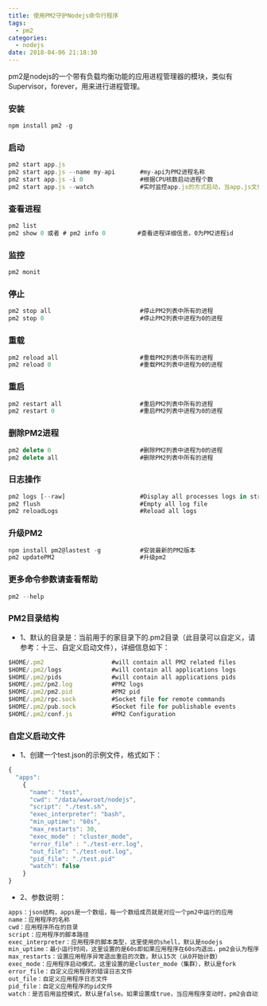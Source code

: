 ```yaml
---
title: 使用PM2守护Nodejs命令行程序
tags:
  - pm2
categories:
  - nodejs
date: 2018-04-06 21:18:30
---
```


pm2是nodejs的一个带有负载均衡功能的应用进程管理器的模块，类似有Supervisor，forever，用来进行进程管理。

### 安装
```js
npm install pm2 -g
```
### 启动
```js
pm2 start app.js
pm2 start app.js --name my-api       #my-api为PM2进程名称
pm2 start app.js -i 0                #根据CPU核数启动进程个数
pm2 start app.js --watch             #实时监控app.js的方式启动，当app.js文件有变动时，pm2会自动reload
```
### 查看进程
```js
pm2 list
pm2 show 0 或者 # pm2 info 0         #查看进程详细信息，0为PM2进程id 
```
### 监控
```js
pm2 monit
```
### 停止
```js
pm2 stop all                         #停止PM2列表中所有的进程
pm2 stop 0                           #停止PM2列表中进程为0的进程
```
### 重载
```js
pm2 reload all                       #重载PM2列表中所有的进程
pm2 reload 0                         #重载PM2列表中进程为0的进程
```
### 重启
```js
pm2 restart all                      #重启PM2列表中所有的进程
pm2 restart 0                        #重启PM2列表中进程为0的进程
```
### 删除PM2进程
```js
pm2 delete 0                         #删除PM2列表中进程为0的进程
pm2 delete all                       #删除PM2列表中所有的进程
```
### 日志操作
```js
pm2 logs [--raw]                     #Display all processes logs in streaming
pm2 flush                            #Empty all log file
pm2 reloadLogs                       #Reload all logs
```
### 升级PM2
```js
npm install pm2@lastest -g           #安装最新的PM2版本
pm2 updatePM2                        #升级pm2
```
### 更多命令参数请查看帮助
```js
pm2 --help
```
### PM2目录结构
* 1、默认的目录是：当前用于的家目录下的.pm2目录（此目录可以自定义，请参考：十三、自定义启动文件），详细信息如下：
```js
$HOME/.pm2                   #will contain all PM2 related files
$HOME/.pm2/logs              #will contain all applications logs
$HOME/.pm2/pids              #will contain all applications pids
$HOME/.pm2/pm2.log           #PM2 logs
$HOME/.pm2/pm2.pid           #PM2 pid
$HOME/.pm2/rpc.sock          #Socket file for remote commands
$HOME/.pm2/pub.sock          #Socket file for publishable events
$HOME/.pm2/conf.js           #PM2 Configuration
```
### 自定义启动文件
* 1、创建一个test.json的示例文件，格式如下：
```js
{
  "apps":
    {
      "name": "test",
      "cwd": "/data/wwwroot/nodejs",
      "script": "./test.sh",
      "exec_interpreter": "bash",
      "min_uptime": "60s",
      "max_restarts": 30,
      "exec_mode" : "cluster_mode",
      "error_file" : "./test-err.log",
      "out_file": "./test-out.log",
      "pid_file": "./test.pid"
      "watch": false
    }
}
```
* 2、参数说明：
```js
apps：json结构，apps是一个数组，每一个数组成员就是对应一个pm2中运行的应用
name：应用程序的名称
cwd：应用程序所在的目录
script：应用程序的脚本路径
exec_interpreter：应用程序的脚本类型，这里使用的shell，默认是nodejs
min_uptime：最小运行时间，这里设置的是60s即如果应用程序在60s内退出，pm2会认为程序异常退出，此时触发重启max_restarts设置数量
max_restarts：设置应用程序异常退出重启的次数，默认15次（从0开始计数）
exec_mode：应用程序启动模式，这里设置的是cluster_mode（集群），默认是fork
error_file：自定义应用程序的错误日志文件
out_file：自定义应用程序日志文件
pid_file：自定义应用程序的pid文件
watch：是否启用监控模式，默认是false。如果设置成true，当应用程序变动时，pm2会自动重载。这里也可以设置你要监控的文件。
```
